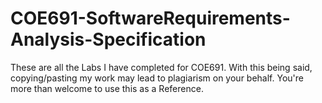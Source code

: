 # COE691-SoftwareRequirements-Analysis-Specification
 These are all the Labs I have completed for COE691. With this being said, copying/pasting my work may lead to plagiarism on your behalf. You're more than welcome to use this as a Reference.
